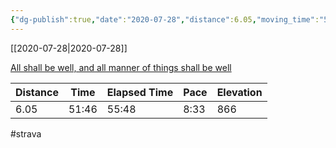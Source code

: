 ```yaml
---
{"dg-publish":true,"date":"2020-07-28","distance":6.05,"moving_time":"51:46","elapsed_time":"55:48","pace":"8:33","total_elevation_gain":866,"url":"https://www.strava.com/activities/3830888743","permalink":"/01-personal/strava/2020-07-28-all-shall-be-well-and-all-manner-of-things-shall-be-well/","dgPassFrontmatter":true}
---
```



[[2020-07-28\|2020-07-28]]

[All shall be well, and all manner of things shall be well](https://www.strava.com/activities/3830888743)

| Distance | Time  | Elapsed Time | Pace | Elevation |
| -------- | ----- | ------------ | ---- | --------- |
| 6.05     | 51:46 | 55:48        | 8:33 | 866       |




#strava
